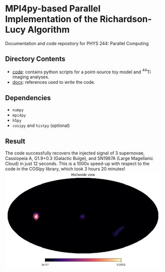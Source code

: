 # MPI4py-based Parallel Implementation of the Richardson-Lucy Algorithm
Documentation and code repository for PHYS 244: Parallel Computing

## Directory Contents

- [code](code): contains python scripts for a point-source toy model and $^{44}$Ti imaging analyses.
- [docs](docs): references used to write the code.

## Dependencies
- `numpy`
- `mpi4py`
- `h5py`
- `cosipy` and `histpy` (optional)

## Result
The code successfully recovers the injected signal of 3 supernovae, Cassiopeia A, G1.9+0.3 (Galactic Bulge), and SN1987A (Large Magellanic Cloud) in just 12 seconds. This is a 1000x speed-up with respect to the code in the COSIpy library, which took 3 hours 20 minutes!
![image](assets/44Timap.png)